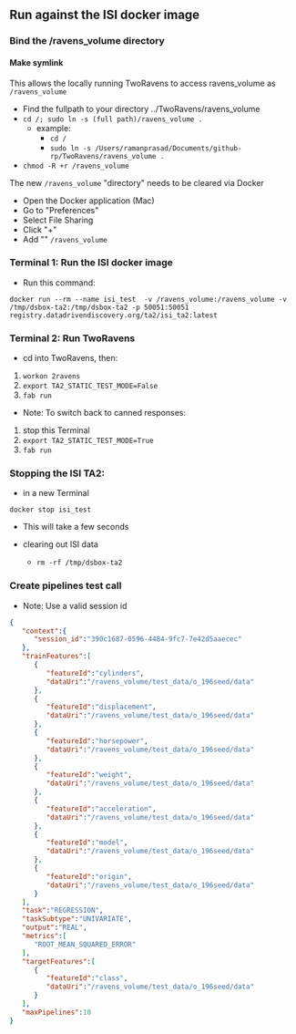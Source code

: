 
## Run against the ISI docker image

### Bind the /ravens_volume directory

#### Make symlink

This allows the locally running TwoRavens to access ravens_volume as `/ravens_volume`
  - Find the fullpath to your directory ../TwoRavens/ravens_volume
  - `cd /; sudo ln -s (full path)/ravens_volume .`
    - example:
      - `cd /`
      - `sudo ln -s /Users/ramanprasad/Documents/github-rp/TwoRavens/ravens_volume .`
  - `chmod -R +r /ravens_volume`

The new `/ravens_volume` "directory" needs to be cleared via Docker
  - Open the Docker application (Mac)
  - Go to "Preferences"
  - Select File Sharing
  - Click "+"
  - Add "" `/ravens_volume`


### Terminal 1:  Run the ISI docker image

- Run this command:

```
docker run --rm --name isi_test  -v /ravens_volume:/ravens_volume -v /tmp/dsbox-ta2:/tmp/dsbox-ta2 -p 50051:50051 registry.datadrivendiscovery.org/ta2/isi_ta2:latest
```


### Terminal 2: Run TwoRavens

- cd into TwoRavens, then:
1. `workon 2ravens`
2. `export TA2_STATIC_TEST_MODE=False`
3. `fab run`

- Note: To switch back to canned responses:
1. stop this Terminal
2. `export TA2_STATIC_TEST_MODE=True`
3. `fab run`

### Stopping the ISI TA2:

- in a new Terminal
```
docker stop isi_test
```
  - This will take a few seconds

- clearing out ISI data
  - `rm -rf /tmp/dsbox-ta2`


### Create pipelines test call

- Note: Use a valid session id

```json
{
   "context":{
      "session_id":"390c1687-0596-4484-9fc7-7e42d5aaecec"
   },
   "trainFeatures":[
      {
         "featureId":"cylinders",
         "dataUri":"/ravens_volume/test_data/o_196seed/data"
      },
      {
         "featureId":"displacement",
         "dataUri":"/ravens_volume/test_data/o_196seed/data"
      },
      {
         "featureId":"horsepower",
         "dataUri":"/ravens_volume/test_data/o_196seed/data"
      },
      {
         "featureId":"weight",
         "dataUri":"/ravens_volume/test_data/o_196seed/data"
      },
      {
         "featureId":"acceleration",
         "dataUri":"/ravens_volume/test_data/o_196seed/data"
      },
      {
         "featureId":"model",
         "dataUri":"/ravens_volume/test_data/o_196seed/data"
      },
      {
         "featureId":"origin",
         "dataUri":"/ravens_volume/test_data/o_196seed/data"
      }
   ],
   "task":"REGRESSION",
   "taskSubtype":"UNIVARIATE",
   "output":"REAL",
   "metrics":[
      "ROOT_MEAN_SQUARED_ERROR"
   ],
   "targetFeatures":[
      {
         "featureId":"class",
         "dataUri":"/ravens_volume/test_data/o_196seed/data"
      }
   ],
   "maxPipelines":10
}
```
